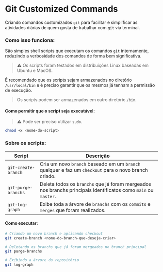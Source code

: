 # Git Customized Commands

Criando comandos customizados `git` para facilitar e simplificar as atividades diárias de quem gosta de trabalhar com `git` via terminal.

### Como isso funciona:

São simples shell scripts que executam os comandos `git` internamente, reduzindo a verbosidade dos comandos de forma bem significativa.

> :warning: Os scripts foram testados em distribuições Linux baseadas em Ubuntu e MacOS.

É recomendado que os scripts sejam armazenados no diretório `/usr/local/bin` e é preciso garantir que os mesmos já tenham a permissão de execução.
> Os scripts podem ser armazenados em outro diretório `/bin`.

#### Como permitir que o script seja executável:
> :warning: Pode ser preciso utilizar `sudo`.
```sh
chmod +x <nome-do-script>
```

### Sobre os scripts:

Script | Descrição
--|--|
`git-create-branch` | Cria um novo `branch` baseado em um `branch` qualquer e faz um `checkout` para o novo branch criado.
`git-purge-branchs` | Deleta todos os `branchs` que já foram mergeados nos branchs principais identificatos como `main` ou `master`.
`git-log-graph` | Exibe toda a árvore de `branchs` com os `commits` e `merges` que foram realizados.

#### Como executar:
```sh
# Criando um novo branch e aplicando checkout
git create-branch <nome-do-branch-que-deseja-criar>

# Deletando os branchs que já foram mergeados no branch principal
git purge-branchs

# Exibindo a árvore do repositório
git log-graph
```
